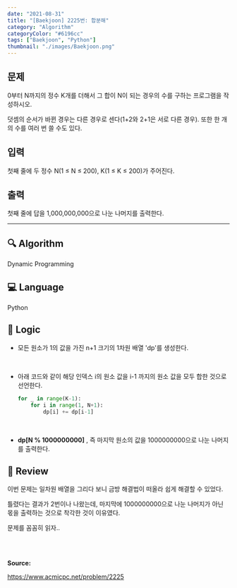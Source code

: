 ```yaml
---
date: "2021-08-31"
title: "[Baekjoon] 2225번: 합분해"
category: "Algorithm"
categoryColor: "#6196cc"
tags: ["Baekjoon", "Python"]
thumbnail: "./images/Baekjoon.png"
---
```


## 문제

0부터 N까지의 정수 K개를 더해서 그 합이 N이 되는 경우의 수를 구하는 프로그램을 작성하시오.

덧셈의 순서가 바뀐 경우는 다른 경우로 센다(1+2와 2+1은 서로 다른 경우). 또한 한 개의 수를 여러 번 쓸 수도 있다.

## 입력

첫째 줄에 두 정수 N(1 ≤ N ≤ 200), K(1 ≤ K ≤ 200)가 주어진다.

## 출력

첫째 줄에 답을 1,000,000,000으로 나눈 나머지를 출력한다.

<hr />

## 🔍 Algorithm

Dynamic Programming

## 💻 Language

Python

## 📍 Logic

- 모든 원소가 1의 값을 가진 n+1 크기의 1차원 배열 'dp'를 생성한다.

<br />

- 아래 코드와 같이 해당 인덱스 i의 원소 값을 i-1 까지의 원소 값을 모두 합한 것으로 선언한다.
  ```python
  for _ in range(K-1):
      for i in range(1, N+1):
          dp[i] += dp[i-1]
  ```

<br />

- **dp[N % 1000000000]** , 즉 마지막 원소의 값을 1000000000으로 나눈 나머지를 출력한다.

## 📝 Review

이번 문제는 일차원 배열을 그리다 보니 금방 해결법이 떠올라 쉽게 해결할 수 있었다.

틀렸다는 결과가 2번이나 나왔는데, 마지막에 1000000000으로 나눈 나머지가 아닌 몫을 출력하는 것으로 착각한 것이 이유였다. 

문제를 꼼꼼히 읽자..

<br />
<br />

**Source:**

https://www.acmicpc.net/problem/2225
